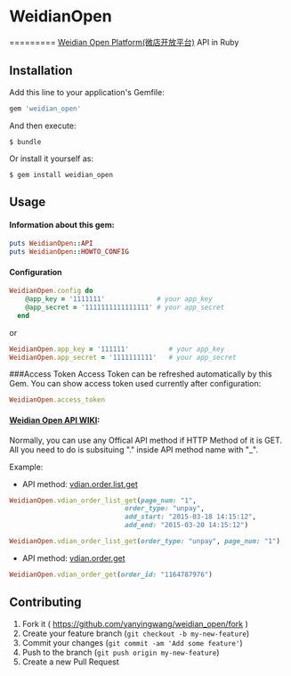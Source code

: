 # WeidianOpen
=========
[Weidian Open Platform(微店开放平台)](http://open.weidian.com/) API in Ruby

## Installation
Add this line to your application's Gemfile:
```ruby
gem 'weidian_open'
```

And then execute:
```shell
$ bundle
```

Or install it yourself as:
```shell
$ gem install weidian_open
```

## Usage
#### Information about this gem:
```ruby
puts WeidianOpen::API
puts WeidianOpen::HOWTO_CONFIG
```

#### Configuration
```ruby
WeidianOpen.config do
    @app_key = '1111111'             # your app_key
    @app_secret = '1111111111111111' # your app_secret
  end
```
or
```ruby
WeidianOpen.app_key = '111111'          # your app_key
WeidianOpen.app_secret = '1111111111'   # your app_secret
```

###Access Token
Access Token can be refreshed automatically by this Gem.
You can show access token used currently after configuration:
```ruby
WeidianOpen.access_token
```

#### [Weidian Open API WIKI](http://wiki.open.weidian.com/):
Normally, you can use any Offical API method if HTTP Method of it is GET.
All you need to do is subsituing "." inside API method name with "_".

Example:
* API method: [vdian.order.list.get](http://wiki.open.weidian.com/index.php?title=%E8%8E%B7%E5%8F%96%E8%AE%A2%E5%8D%95%E5%88%97%E8%A1%A8)
```ruby
WeidianOpen.vdian_order_list_get(page_num: "1",
                             order_type: "unpay",
                             add_start: "2015-03-18 14:15:12",
                             add_end: "2015-03-20 14:15:12")

WeidianOpen.vdian_order_list_get(order_type: "unpay", page_num: "1")
```

* API method: [vdian.order.get](http://wiki.open.weidian.com/index.php?title=%E8%8E%B7%E5%8F%96%E8%AE%A2%E5%8D%95%E5%88%97%E8%A1%A8)
```ruby
WeidianOpen.vdian_order_get(order_id: "1164787976")
```

## Contributing
1. Fork it ( https://github.com/yanyingwang/weidian_open/fork )
2. Create your feature branch (`git checkout -b my-new-feature`)
3. Commit your changes (`git commit -am 'Add some feature'`)
4. Push to the branch (`git push origin my-new-feature`)
5. Create a new Pull Request

